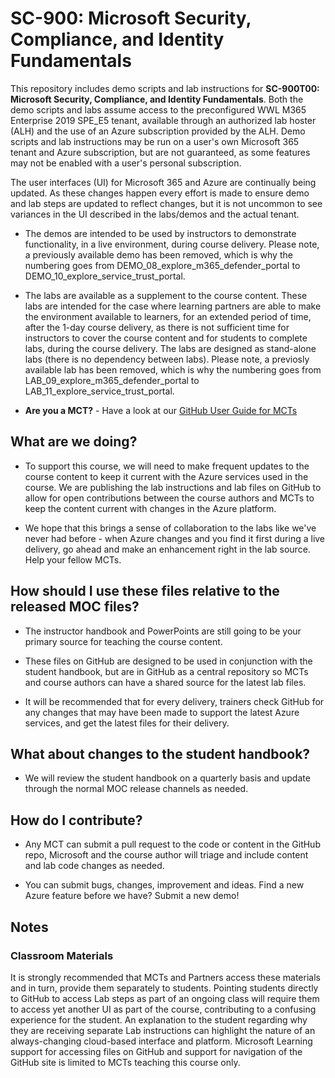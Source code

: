 # SC-900: Microsoft Security, Compliance, and Identity Fundamentals

This repository includes demo scripts and lab instructions for **SC-900T00: Microsoft Security, Compliance, and Identity Fundamentals**.  Both the demo scripts and labs assume access to the preconfigured WWL M365 Enterprise 2019 SPE_E5 tenant, available through an authorized lab hoster (ALH) and the use of an Azure subscription provided by the ALH. Demo scripts and lab instructions may be run on a user's own Microsoft 365 tenant and Azure subscription, but are not guaranteed, as some features may not be enabled with a user's personal subscription.

The user interfaces (UI) for Microsoft 365 and Azure are continually being updated.  As these changes happen every effort is made to ensure demo and lab steps are updated to reflect changes, but it is not uncommon to see variances in the UI described in the labs/demos and the actual tenant. 

- The demos are intended to be used by instructors to demonstrate functionality, in a live environment, during course delivery.  Please note, a previously available demo has been removed, which is why the numbering goes from DEMO_08_explore_m365_defender_portal to DEMO_10_explore_service_trust_portal.

- The labs are available as a supplement to the course content. These labs are intended for the case where learning partners are able to make the environment available to learners, for an extended period of time, after the 1-day course delivery, as there is not sufficient time for instructors to cover the course content and for students to complete labs, during the course delivery. The labs are designed as stand-alone labs (there is no dependency between labs).  Please note, a previosly available lab has been removed, which is why the numbering goes from LAB_09_explore_m365_defender_portal to LAB_11_explore_service_trust_portal.

- **Are you a MCT?** - Have a look at our [GitHub User Guide for MCTs](https://microsoftlearning.github.io/MCT-User-Guide/)


## What are we doing?

- To support this course, we will need to make frequent updates to the course content to keep it current with the Azure services used in the course.  We are publishing the lab instructions and lab files on GitHub to allow for open contributions between the course authors and MCTs to keep the content current with changes in the Azure platform.

- We hope that this brings a sense of collaboration to the labs like we've never had before - when Azure changes and you find it first during a live delivery, go ahead and make an enhancement right in the lab source.  Help your fellow MCTs.

## How should I use these files relative to the released MOC files?

- The instructor handbook and PowerPoints are still going to be your primary source for teaching the course content.

- These files on GitHub are designed to be used in conjunction with the student handbook, but are in GitHub as a central repository so MCTs and course authors can have a shared source for the latest lab files.

- It will be recommended that for every delivery, trainers check GitHub for any changes that may have been made to support the latest Azure services, and get the latest files for their delivery.

## What about changes to the student handbook?

- We will review the student handbook on a quarterly basis and update through the normal MOC release channels as needed.

## How do I contribute?

- Any MCT can submit a pull request to the code or content in the GitHub repo, Microsoft and the course author will triage and include content and lab code changes as needed.

- You can submit bugs, changes, improvement and ideas.  Find a new Azure feature before we have?  Submit a new demo!

## Notes

### Classroom Materials

It is strongly recommended that MCTs and Partners access these materials and in turn, provide them separately to students.  Pointing students directly to GitHub to access Lab steps as part of an ongoing class will require them to access yet another UI as part of the course, contributing to a confusing experience for the student. An explanation to the student regarding why they are receiving separate Lab instructions can highlight the nature of an always-changing cloud-based interface and platform. Microsoft Learning support for accessing files on GitHub and support for navigation of the GitHub site is limited to MCTs teaching this course only.
